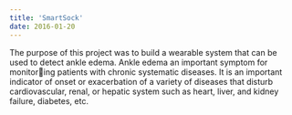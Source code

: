 ```yaml
---
title: 'SmartSock'
date: 2016-01-20
---
```

The purpose of this project was to build a wearable system that can be used to detect ankle edema. Ankle edema an important symptom for monitoring patients with chronic systematic diseases. It is an important indicator of onset or exacerbation of a variety of diseases that disturb cardiovascular, renal, or hepatic system such as heart, liver, and kidney failure, diabetes, etc. 



